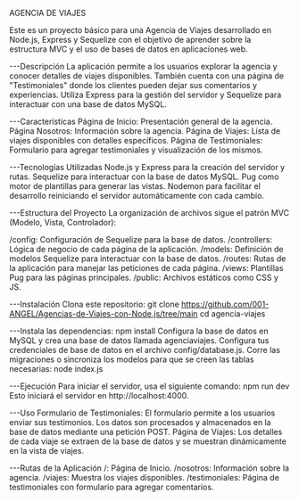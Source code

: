 AGENCIA DE VIAJES

Este es un proyecto básico para una Agencia de Viajes desarrollado en Node.js, Express y Sequelize con el objetivo de aprender sobre la estructura MVC y el uso de bases de datos en aplicaciones web.

---Descripción
La aplicación permite a los usuarios explorar la agencia y conocer detalles de viajes disponibles. También cuenta con una página de "Testimoniales" donde los clientes pueden dejar sus comentarios y experiencias. Utiliza Express para la gestión del servidor y Sequelize para interactuar con una base de datos MySQL.

---Características
Página de Inicio: Presentación general de la agencia.
Página Nosotros: Información sobre la agencia.
Página de Viajes: Lista de viajes disponibles con detalles específicos.
Página de Testimoniales: Formulario para agregar testimoniales y visualización de los mismos.

---Tecnologías Utilizadas
Node.js y Express para la creación del servidor y rutas.
Sequelize para interactuar con la base de datos MySQL.
Pug como motor de plantillas para generar las vistas.
Nodemon para facilitar el desarrollo reiniciando el servidor automáticamente con cada cambio.

---Estructura del Proyecto
La organización de archivos sigue el patrón MVC (Modelo, Vista, Controlador):

/config: Configuración de Sequelize para la base de datos.
/controllers: Lógica de negocio de cada página de la aplicación.
/models: Definición de modelos Sequelize para interactuar con la base de datos.
/routes: Rutas de la aplicación para manejar las peticiones de cada página.
/views: Plantillas Pug para las páginas principales.
/public: Archivos estáticos como CSS y JS.


---Instalación
Clona este repositorio:
git clone https://github.com/001-ANGEL/Agencias-de-Viajes-con-Node.js/tree/main
cd agencia-viajes

---Instala las dependencias:
npm install
Configura la base de datos en MySQL y crea una base de datos llamada agenciaviajes.
Configura tus credenciales de base de datos en el archivo config/database.js.
Corre las migraciones o sincroniza los modelos para que se creen las tablas necesarias:
node index.js

---Ejecución
Para iniciar el servidor, usa el siguiente comando:
npm run dev
Esto iniciará el servidor en http://localhost:4000.

---Uso
Formulario de Testimoniales: El formulario permite a los usuarios enviar sus testimonios. Los datos son procesados y almacenados en la base de datos mediante una petición POST.
Página de Viajes: Los detalles de cada viaje se extraen de la base de datos y se muestran dinámicamente en la vista de viajes.

---Rutas de la Aplicación
/: Página de Inicio.
/nosotros: Información sobre la agencia.
/viajes: Muestra los viajes disponibles.
/testimoniales: Página de testimoniales con formulario para agregar comentarios.
